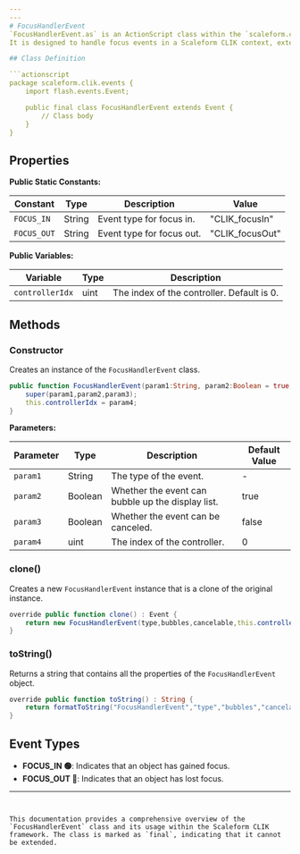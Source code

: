 ```yaml
---
---
# FocusHandlerEvent
`FocusHandlerEvent.as` is an ActionScript class within the `scaleform.clik.events` package.
It is designed to handle focus events in a Scaleform CLIK context, extending the native Flash `Event` class with additional functionality specific to focus management.

## Class Definition

```actionscript
package scaleform.clik.events {
    import flash.events.Event;

    public final class FocusHandlerEvent extends Event {
        // Class body
    }
}
```

## Properties

**Public Static Constants:**

| Constant     | Type   | Description              | Value         |
|--------------|--------|--------------------------|---------------|
| `FOCUS_IN`   | String | Event type for focus in. | "CLIK_focusIn"|
| `FOCUS_OUT`  | String | Event type for focus out.| "CLIK_focusOut"|

**Public Variables:**

| Variable       | Type | Description                        |
|----------------|------|------------------------------------|
| `controllerIdx`| uint | The index of the controller. Default is 0. |

## Methods

### Constructor

Creates an instance of the `FocusHandlerEvent` class.

```actionscript
public function FocusHandlerEvent(param1:String, param2:Boolean = true, param3:Boolean = false, param4:uint = 0) {
    super(param1,param2,param3);
    this.controllerIdx = param4;
}
```

**Parameters:**

| Parameter | Type    | Description                                   | Default Value |
|-----------|---------|-----------------------------------------------|---------------|
| `param1`  | String  | The type of the event.                        | -             |
| `param2`  | Boolean | Whether the event can bubble up the display list. | true         |
| `param3`  | Boolean | Whether the event can be canceled.            | false         |
| `param4`  | uint    | The index of the controller.                  | 0             |

### clone()

Creates a new `FocusHandlerEvent` instance that is a clone of the original instance.

```actionscript
override public function clone() : Event {
    return new FocusHandlerEvent(type,bubbles,cancelable,this.controllerIdx);
}
```

### toString()

Returns a string that contains all the properties of the `FocusHandlerEvent` object.

```actionscript
override public function toString() : String {
    return formatToString("FocusHandlerEvent","type","bubbles","cancelable","controllerIdx");
}
```

## Event Types

- **FOCUS_IN 🟢**: Indicates that an object has gained focus.
- **FOCUS_OUT 🔴**: Indicates that an object has lost focus.

---
```


This documentation provides a comprehensive overview of the `FocusHandlerEvent` class and its usage within the Scaleform CLIK framework. The class is marked as `final`, indicating that it cannot be extended.
